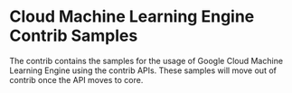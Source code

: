 # Cloud Machine Learning Engine Contrib Samples

The contrib contains the samples for the usage of Google Cloud Machine Learning
Engine using the contrib APIs. These samples will move out of contrib once the API
moves to core. 
